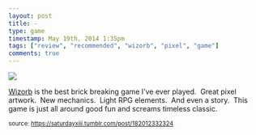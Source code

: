 ```yaml
---
layout: post
title: -
type: game
timestamp: May 19th, 2014 1:35pm
tags: ["review", "recommended", "wizorb", "pixel", "game"]
comments: true
---
```

<img src="https://saturdayxiii.github.io/media/182012332324.jpg"/>

<a href="https://store.steampowered.com/app/207420/Wizorb/" target="_blank">Wizorb</a> is the best brick breaking game I’ve ever played.  Great pixel artwork.  New mechanics.  Light RPG elements.  And even a story.  This game is just all around good fun and screams timeless classic.
 
  
<small>source: https://saturdayxiii.tumblr.com/post/182012332324</small>